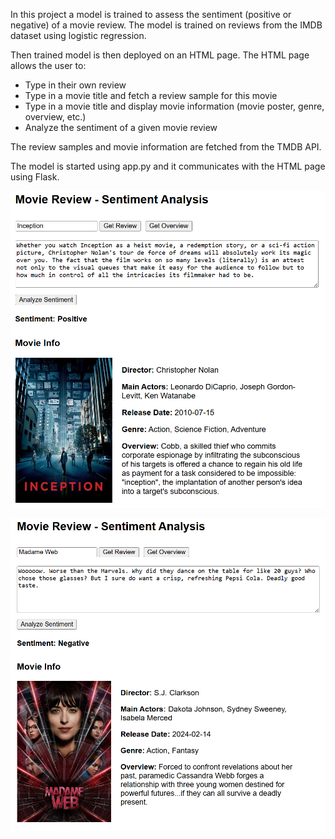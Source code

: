 In this project a model is trained to assess the sentiment (positive or negative) of a movie review.
The model is trained on reviews from the IMDB dataset using logistic regression.

Then trained model is then deployed on an HTML page.
The HTML page allows the user to:
- Type in their own review
- Type in a movie title and fetch a review sample for this movie
- Type in a movie title and display movie information (movie poster, genre, overview, etc.)
- Analyze the sentiment of a given movie review

The review samples and movie information are fetched from the TMDB API.

The model is started using app.py and it communicates with the HTML page using Flask. 

![Positive Sentiment](images/Positive%20Sentiment.png)

![Negative Sentiment](images/Negative%20Sentiment.png)
